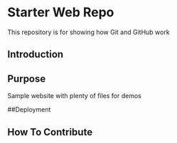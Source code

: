 # Starter Web Repo

This repository is for showing how Git and GitHub work
## Introduction

## Purpose

Sample website with plenty of files for demos

##Deployment

## How To Contribute